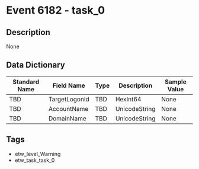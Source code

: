 # Event 6182 - task_0

## Description
None

## Data Dictionary
|Standard Name|Field Name|Type|Description|Sample Value|
|---|---|---|---|---|
|TBD|TargetLogonId|TBD|HexInt64|None|None|
|TBD|AccountName|TBD|UnicodeString|None|None|
|TBD|DomainName|TBD|UnicodeString|None|None|

## Tags
* etw_level_Warning
* etw_task_task_0